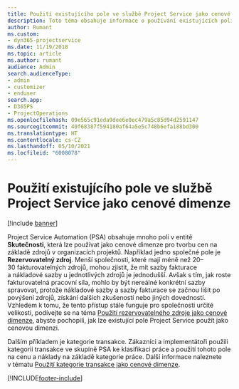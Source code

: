 ```yaml
---
title: Použití existujícího pole ve službě Project Service jako cenové dimenze
description: Toto téma obsahuje informace o používání existujících polí Project Service jako cenových dimenzí.
author: Rumant
ms.custom:
- dyn365-projectservice
ms.date: 11/19/2018
ms.topic: article
ms.author: rumant
audience: Admin
search.audienceType:
- admin
- customizer
- enduser
search.app:
- D365PS
- ProjectOperations
ms.openlocfilehash: 09e565c91eda9dee6e0ec479a5c85d94d2591147
ms.sourcegitcommit: 40f68387f594180af64a5e5c748b6efa188bd300
ms.translationtype: HT
ms.contentlocale: cs-CZ
ms.lasthandoff: 05/10/2021
ms.locfileid: "6008078"
---
```

# <a name="use-an-existing-field-in-project-service-as-a-pricing-dimension"></a>Použití existujícího pole ve službě Project Service jako cenové dimenze

[!include [banner](../includes/psa-now-project-operations.md)]

Project Service Automation (PSA) obsahuje mnoho polí v entitě **Skutečnosti**, která lze používat jako cenové dimenze pro tvorbu cen na základě zdrojů v organizacích projektů. Například jedno společné pole je **Rezervovatelný zdroj**. Menší společnosti, které mají méně než 20–30 fakturovatelných zdrojů, mohou zjistit, že mít sazby fakturace a nákladové sazby u jednotlivých zdrojů je jednodušší. Avšak s tím, jak roste fakturovatelná pracovní síla, mohlo by být nereálné konkrétní sazby spravovat, protože nákladové sazby a sazby fakturace se začnou lišit po povýšení zdrojů, získání dalších zkušeností nebo jiných dovedností. Vzhledem k tomu, že tento přístup stále funguje pro společnosti určité velikosti, podívejte se na téma [Použití rezervovatelného zdroje jako cenové dimenze](bookable-resource-pricing-dimension.md), abyste pochopili, jak lze existující pole Project Service použít jako cenovou dimenzi.

Dalším příkladem je kategorie transakce. Zákazníci a implementátoři použili kategorii transakce ve skupině PSA ke klasifikaci práce a použití tohoto pole na cenu a náklady na základě kategorie práce. Další informace naleznete v tématu [Použití kategorie transakce jako cenové dimenze](transaction-category-pricing-dimension.md).


[!INCLUDE[footer-include](../includes/footer-banner.md)]